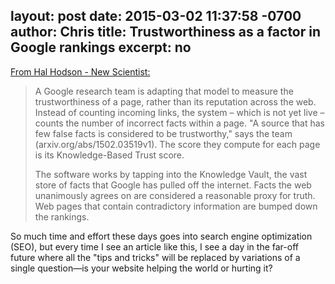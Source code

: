 layout: post
date: 2015-03-02 11:37:58 -0700
author: Chris
title: Trustworthiness as a factor in Google rankings
excerpt: no
----

[From Hal Hodson - New Scientist:](http://www.newscientist.com/article/mg22530102.600-google-wants-to-rank-websites-based-on-facts-not-links.html#.VPSuQUIylBW)

> A Google research team is adapting that model to measure the trustworthiness of a page, rather than its reputation across the web. Instead of counting incoming links, the system – which is not yet live – counts the number of incorrect facts within a page. "A source that has few false facts is considered to be trustworthy," says the team (arxiv.org/abs/1502.03519v1). The score they compute for each page is its Knowledge-Based Trust score.
> 
> The software works by tapping into the Knowledge Vault, the vast store of facts that Google has pulled off the internet. Facts the web unanimously agrees on are considered a reasonable proxy for truth. Web pages that contain contradictory information are bumped down the rankings.

So much time and effort these days goes into search engine optimization (SEO), but every time I see an article like this, I see a day in the far-off future where all the "tips and tricks" will be replaced by variations of a single question—is your website helping the world or hurting it?